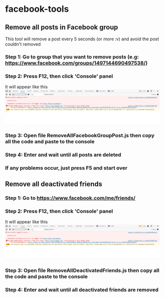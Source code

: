 # facebook-tools

## Remove all posts in Facebook group

This tool will remove a post every 5 seconds (or more :v) and avoid the post couldn't removed

### Step 1: Go to group that you want to remove posts (e.g: <https://www.facebook.com/groups/1497144690497538/>)

### Step 2: Press F12, then click 'Console' panel

It will appear like this
![Console](https://github.com/khoilr/facebook-tools/blob/main/images/console.jpg?raw=true)

### Step 3: Open file RemoveAllFacebookGroupPost.js then copy all the code and paste to the console

### Step 4: Enter and wait until all posts are deleted

### If any problems occur, just press F5 and start over

## Remove all deactivated friends

### Step 1: Go to <https://www.facebook.com/me/friends/>

### Step 2: Press F12, then click 'Console' panel

It will appear like this
![Console](https://github.com/khoilr/facebook-tools/blob/main/images/console.jpg?raw=true)

### Step 3: Open file RemoveAllDeactivatedFriends.js then copy all the code and paste to the console

### Step 4: Enter and wait until all deactivated friends are removed
